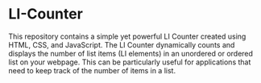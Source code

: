 # LI-Counter
This repository contains a simple yet powerful LI Counter created using HTML, CSS, and JavaScript. The LI Counter dynamically counts and displays the number of list items (LI elements) in an unordered or ordered list on your webpage. This can be particularly useful for applications that need to keep track of the number of items in a list.
